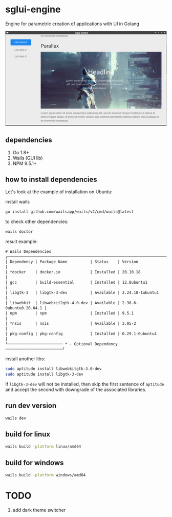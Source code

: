 # sglui-engine
Engine for parametric creation of applications with UI in Golang 

![screenshot](resources/screenshot.png)

## dependencies

1. Go 1.8+
2. Wails (GUI lib)
3. NPM 9.5.1+

## how to install dependencies

Let's look at the example of installation on Ubuntu:

install wails

```bash
go install github.com/wailsapp/wails/v2/cmd/wails@latest
```

to check other dependencies:

```bash
wails doctor
```

result example:

```
# Wails Dependencies
┌──────────────────────────────────────────────────────────────────────────┐
| Dependency | Package Name          | Status    | Version                 |
| *docker    | docker.io             | Installed | 20.10.18                |
| gcc        | build-essential       | Installed | 12.8ubuntu1             |
| libgtk-3   | libgtk-3-dev          | Available | 3.24.18-1ubuntu1        |
| libwebkit  | libwebkit2gtk-4.0-dev | Available | 2.38.6-0ubuntu0.20.04.1 |
| npm        | npm                   | Installed | 9.5.1                   |
| *nsis      | nsis                  | Available | 3.05-2                  |
| pkg-config | pkg-config            | Installed | 0.29.1-0ubuntu4         |
└──────────────────────── * - Optional Dependency ─────────────────────────┘
```

install another libs:

```bash
sudo aptitude install libwebkitgtk-3.0-dev
sudo aptitude install libgtk-3-dev
```

If `libgtk-3-dev` will not be installed, then skip the first sentence of `aptitude` and accept the second with downgrade of the associated libraries.

## run dev version

```bash
wails dev
```

## build for linux

```bash
wails build -platform linux/amd64
```

## build for windows

```bash
wails build -platform windows/amd64
```

# TODO

1. add dark theme switcher
